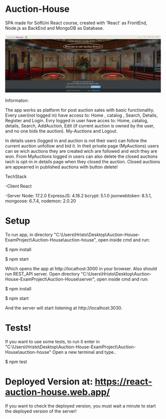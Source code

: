 # Auction-House

SPA  made for SoftUni React course, created with 'React' as FrontEnd, Node.js as BackEnd and MongoDB as Database.

![](/AuctionHouse.png)

Informaton:

The app works as platform for post auction sales with basic functionality.
Every user(not logged in) have access to: Home , catalog , Search, Details, Register and Login.
Evry logged in user have acces to: Home, catalog, details, Search, AddAuction, Edit (if current auction is owned by the user, and no one bids the auction). My-Auctions and Logout.

In details users (logged in and auction is not their own) can follow the current auction unfollow and bid it. In theit private page (MyAuctions) users can se wich auctions they are created wich are followed and wich they are won.
From MyAuctions logged in users can also delete the closed auctions iwch is opt-in in details page when they closed the auction. Closed auctions are appearred in published auctions with button delete!


TechStack



-Client
    React
    
    
    
-Server
    Node: 17.2.0
    ExpressJS: 4.18.2
    bcrypt: 5.1.0
    jsonwebtoken: 8.5.1,
    mongoose: 6.7.4,
    nodemon: 2.0.20

# Setup

To run app, in directory "C:\Users\Hristo\Desktop\Auction-House-ExamProject\Auction-House\auction-house",  open inside cmd and run:

$ npm install

$ npm start

Which opens the app at http://localhost:3000 in your browser.
Also should run REST_API server.
Open directory "C:\Users\Hristo\Desktop\Auction-House-ExamProject\Auction-House\server", open inside cmd and run:

$ npm install

$ npm start

And the server will start listening at http://localhost:3030.

# Tests!

If you want to use some tests, to run it enter in "C:\Users\Hristo\Desktop\Auction-House-ExamProject\Auction-House\auction-house"
Open a new terminal and type..

$ npm test

# Deployed Version at: https://react-auction-house.web.app/
If you want to check the deployed version, you must wait a minute to start the deployed version of the server!